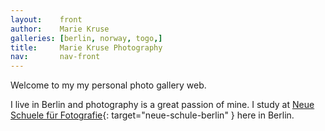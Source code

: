 ```yaml
---
layout:    front
author:    Marie Kruse
galleries: [berlin, norway, togo,]
title:     Marie Kruse Photography
nav:       nav-front
---
```


Welcome to my my personal photo gallery web.

I live in Berlin and photography is a great passion of mine. I study at [Neue Schuele für Fotografie](http://www.neue-schule-berlin.com/){: target="neue-schule-berlin" } here in Berlin.
